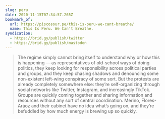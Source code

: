 ```yaml
---
slug: peru
date: 2020-11-15T07:34:57.265Z
bookmark_of:
  url: https://piscosour.pe/this-is-peru-we-cant-breathe/
  name: This Is Peru. We Can't Breathe.
syndication:
  - https://brid.gy/publish/twitter
  - https://brid.gy/publish/mastodon
---
```

> The regime simply cannot bring itself to understand why or how this is happening — as representatives of old-school ways of doing politics, they keep looking for responsibility across political parties and groups, and they keep chasing shadows and denouncing some non-existent left-wing conspiracy of some sort. But the protests are already completely somewhere else: they’re self-organizing through social networks like Twitter, Instagram, and increasingly TikTok. Groups are quickly coming together and sharing information and resources without any sort of central coordination. Merino, Flores-Aráoz and their cabinet have no idea what’s going on, and they’re befuddled by how much energy is brewing up so quickly.